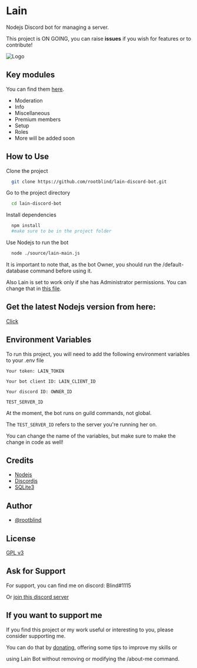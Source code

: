 
# Lain

 
 Nodejs Discord bot for managing a server.
 
 This project is ON GOING, you can raise **issues** if you wish for features or to contribute!


![Logo](https://i.ibb.co/xG8Nv30/Lain-Discord-Bot.png)

## Key modules

You can find them [here](https://github.com/rootblind/lain-discord-bot/tree/main/source/commands).

- Moderation
- Info
- Miscellaneous
- Premium members
- Setup
- Roles
- More will be added soon


## How to Use

Clone the project

```bash
  git clone https://github.com/rootblind/lain-discord-bot.git
```

Go to the project directory

```bash
  cd lain-discord-bot
```

Install dependencies

```bash
  npm install
  #make sure to be in the project folder
```

Use Nodejs to run the bot

```bash
  node ./source/lain-main.js
```

It is important to note that, as the bot Owner, you should run the /default-database command before using it.

Also Lain is set to work only if she has Administrator permissions. You can change that in [this file](https://github.com/rootblind/lain-discord-bot/blob/main/Events/interaction/interactionCreate.js).


## Get the latest Nodejs version from here:
[Click](https://nodejs.org/en/)


    
## Environment Variables

To run this project, you will need to add the following environment variables to your .env file



`Your token: LAIN_TOKEN`

`Your bot client ID: LAIN_CLIENT_ID`

`Your discord ID: OWNER_ID`

`TEST_SERVER_ID`

At the moment, the bot runs on guild commands, not global.

The `TEST_SERVER_ID` refers to the server you're running her on.

You can change the name of the variables, but make sure to make the change in code as well!

## Credits

 - [Nodejs](https://nodejs.org/en/)
 - [Discordjs](https://discordjs.guide/#before-you-begin)
 - [SQLite3](https://www.sqlite.org/index.html)


## Author

- [@rootblind](https://www.github.com/rootblind)


## License

[GPL v3](https://github.com/rootblind/lain-discord-bot/blob/main/LICENSE)



## Ask for Support

For support, you can find me on discord: Blind#1115

Or [join this discord server](https://discord.gg/ZWJFsWF72b)


## If you want to support me

If you find this project or my work useful or interesting to you, please consider supporting me.

You can do that by [donating](https://www.paypal.com/paypalme/kassgar), offering some tips to improve my skills or

using Lain Bot without removing or modifying the /about-me command.
